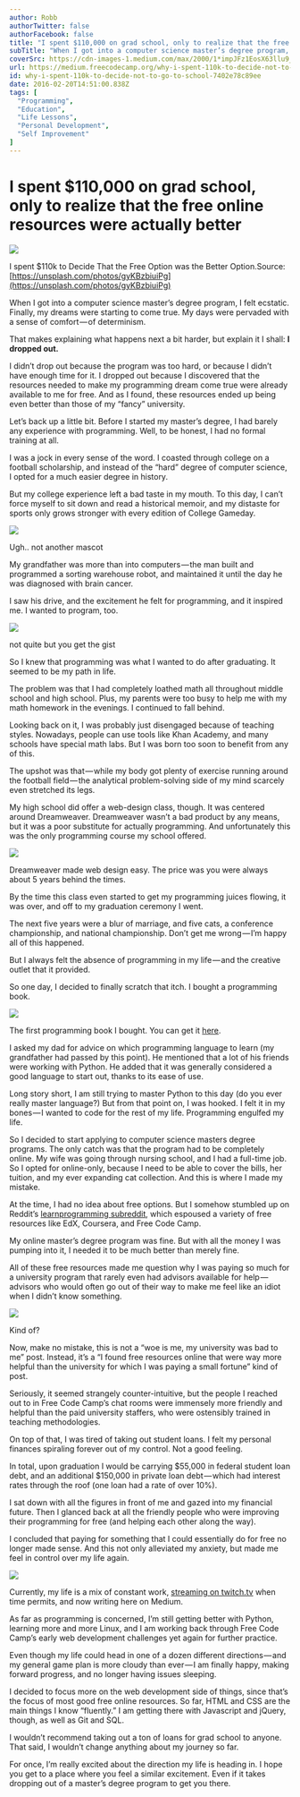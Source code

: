 ```yaml
---
author: Robb
authorTwitter: false
authorFacebook: false
title: "I spent $110,000 on grad school, only to realize that the free online resources were actually better"
subTitle: "When I got into a computer science master’s degree program, I felt ecstatic. Finally, my dreams were starting to come true. My days were ..."
coverSrc: https://cdn-images-1.medium.com/max/2000/1*impJFz1EosX63llu9_HYyQ.jpeg
url: https://medium.freecodecamp.org/why-i-spent-110k-to-decide-not-to-go-to-school-7402e78c89ee
id: why-i-spent-110k-to-decide-not-to-go-to-school-7402e78c89ee
date: 2016-02-20T14:51:00.838Z
tags: [
  "Programming",
  "Education",
  "Life Lessons",
  "Personal Development",
  "Self Improvement"
]
---
```

# I spent $110,000 on grad school, only to realize that the free online resources were actually better







![](https://cdn-images-1.medium.com/max/2000/1*impJFz1EosX63llu9_HYyQ.jpeg)

I spent $110k to Decide That the Free Option was the Better Option.Source: [https://unsplash.com/photos/gyKBzbiuiPg](https://unsplash.com/photos/gyKBzbiuiPg)







When I got into a computer science master’s degree program, I felt ecstatic. Finally, my dreams were starting to come true. My days were pervaded with a sense of comfort — of determinism.

That makes explaining what happens next a bit harder, but explain it I shall: **I dropped out.**

I didn’t drop out because the program was too hard, or because I didn’t have enough time for it. I dropped out because I discovered that the resources needed to make my programming dream come true were already available to me for free. And as I found, these resources ended up being even better than those of my “fancy” university.

Let’s back up a little bit. Before I started my master’s degree, I had barely any experience with programming. Well, to be honest, I had no formal training at all.

I was a jock in every sense of the word. I coasted through college on a football scholarship, and instead of the “hard” degree of computer science, I opted for a much easier degree in history.

But my college experience left a bad taste in my mouth. To this day, I can’t force myself to sit down and read a historical memoir, and my distaste for sports only grows stronger with every edition of College Gameday.



![](https://cdn-images-1.medium.com/max/1600/1*Ie6r05yWXsk8n3m_zmEXaw.jpeg)

Ugh.. not another mascot



My grandfather was more than into computers — the man built and programmed a sorting warehouse robot, and maintained it until the day he was diagnosed with brain cancer.

I saw his drive, and the excitement he felt for programming, and it inspired me. I wanted to program, too.



![](https://cdn-images-1.medium.com/max/1600/1*FReeNOt9s1g6nTY41DQXtA.gif)

not quite but you get the gist



So I knew that programming was what I wanted to do after graduating. It seemed to be my path in life.

The problem was that I had completely loathed math all throughout middle school and high school. Plus, my parents were too busy to help me with my math homework in the evenings. I continued to fall behind.

Looking back on it, I was probably just disengaged because of teaching styles. Nowadays, people can use tools like Khan Academy, and many schools have special math labs. But I was born too soon to benefit from any of this.

The upshot was that — while my body got plenty of exercise running around the football field — the analytical problem-solving side of my mind scarcely even stretched its legs.

My high school did offer a web-design class, though. It was centered around Dreamweaver. Dreamweaver wasn’t a bad product by any means, but it was a poor substitute for actually programming. And unfortunately this was the only programming course my school offered.



![](https://cdn-images-1.medium.com/max/1600/1*-g1HUELldBkDiRYGkWb6_g.jpeg)

Dreamweaver made web design easy. The price was you were always about 5 years behind the times.



By the time this class even started to get my programming juices flowing, it was over, and off to my graduation ceremony I went.

The next five years were a blur of marriage, and five cats, a conference championship, and national championship. Don’t get me wrong — I’m happy all of this happened.

But I always felt the absence of programming in my life — and the creative outlet that it provided.

So one day, I decided to finally scratch that itch. I bought a programming book.



![](https://cdn-images-1.medium.com/max/1600/1*OfNhMj2LqIzTmZcFzTBhpQ.jpeg)

The first programming book I bought. You can get it [here](http://www.amazon.com/Learning-Python-5th-Mark-Lutz/dp/1449355730/ref=sr_1_4/177-2199561-0857008?s=books&ie=UTF8&qid=1455863128&sr=1-4).



I asked my dad for advice on which programming language to learn (my grandfather had passed by this point). He mentioned that a lot of his friends were working with Python. He added that it was generally considered a good language to start out, thanks to its ease of use.

Long story short, I am still trying to master Python to this day (do you ever really master language?) But from that point on, I was hooked. I felt it in my bones — I wanted to code for the rest of my life. Programming engulfed my life.

So I decided to start applying to computer science masters degree programs. The only catch was that the program had to be completely online. My wife was going through nursing school, and I had a full-time job. So I opted for online-only, because I need to be able to cover the bills, her tuition, and my ever expanding cat collection. And this is where I made my mistake.

At the time, I had no idea about free options. But I somehow stumbled up on Reddit’s [learnprogramming subreddit](https://www.reddit.com/r/learnprogramming), which espoused a variety of free resources like EdX, Coursera, and Free Code Camp.

My online master’s degree program was fine. But with all the money I was pumping into it, I needed it to be much better than merely fine.

All of these free resources made me question why I was paying so much for a university program that rarely even had advisors available for help — advisors who would often go out of their way to make me feel like an idiot when I didn’t know something.



![](https://cdn-images-1.medium.com/max/1600/1*O5OtJSNaoaucSEuWSfo6wg.jpeg)

Kind of?



Now, make no mistake, this is not a “woe is me, my university was bad to me” post. Instead, it’s a “I found free resources online that were way more helpful than the university for which I was paying a small fortune” kind of post.

Seriously, it seemed strangely counter-intuitive, but the people I reached out to in Free Code Camp’s chat rooms were immensely more friendly and helpful than the paid university staffers, who were ostensibly trained in teaching methodologies.

On top of that, I was tired of taking out student loans. I felt my personal finances spiraling forever out of my control. Not a good feeling.

In total, upon graduation I would be carrying $55,000 in federal student loan debt, and an additional $150,000 in private loan debt — which had interest rates through the roof (one loan had a rate of over 10%).

I sat down with all the figures in front of me and gazed into my financial future. Then I glanced back at all the friendly people who were improving their programming for free (and helping each other along the way).

I concluded that paying for something that I could essentially do for free no longer made sense. And this not only alleviated my anxiety, but made me feel in control over my life again.



![](https://cdn-images-1.medium.com/max/1600/1*QH1EdHzh_lRiCeffDXkSew.jpeg)



Currently, my life is a mix of constant work, [streaming on twitch.tv](http://www.twitch.tv/newtron54) when time permits, and now writing here on Medium.

As far as programming is concerned, I’m still getting better with Python, learning more and more Linux, and I am working back through Free Code Camp’s early web development challenges yet again for further practice.

Even though my life could head in one of a dozen different directions — and my general game plan is more cloudy than ever — I am finally happy, making forward progress, and no longer having issues sleeping.

I decided to focus more on the web development side of things, since that’s the focus of most good free online resources. So far, HTML and CSS are the main things I know “fluently.” I am getting there with Javascript and jQuery, though, as well as Git and SQL.

I wouldn’t recommend taking out a ton of loans for grad school to anyone. That said, I wouldn’t change anything about my journey so far.

For once, I’m really excited about the direction my life is heading in. I hope you get to a place where you feel a similar excitement. Even if it takes dropping out of a master’s degree program to get you there.








